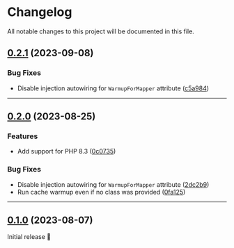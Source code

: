 <!--- BEGIN HEADER -->
# Changelog

All notable changes to this project will be documented in this file.
<!--- END HEADER -->

## [0.2.1](https://github.com/CuyZ/Valinor-Bundle/compare/0.2.0...0.2.1) (2023-09-08)

### Bug Fixes

* Disable injection autowiring for `WarmupForMapper` attribute ([c5a984](https://github.com/CuyZ/Valinor-Bundle/commit/c5a98407b85289b2883edd97e49d8cd869bb2922))

---

## [0.2.0](https://github.com/CuyZ/Valinor-Bundle/compare/0.1.0...v0.2.0) (2023-08-25)

### Features

* Add support for PHP 8.3 ([0c0735](https://github.com/CuyZ/Valinor-Bundle/commit/0c073572cbc05035240ed95e99b653302d284a05))

### Bug Fixes

* Disable injection autowiring for `WarmupForMapper` attribute ([2dc2b9](https://github.com/CuyZ/Valinor-Bundle/commit/2dc2b9301745a2633202779bf66325bd559c895f))
* Run cache warmup even if no class was provided ([0fa125](https://github.com/CuyZ/Valinor-Bundle/commit/0fa125b52512c56ff93ed39191c2446e8e6b6f98))

---

## [0.1.0](https://github.com/CuyZ/Valinor-Bundle/commit/4b2ae168f3b3332043a21c34683fd22bac33803e) (2023-08-07)

Initial release 🎉
